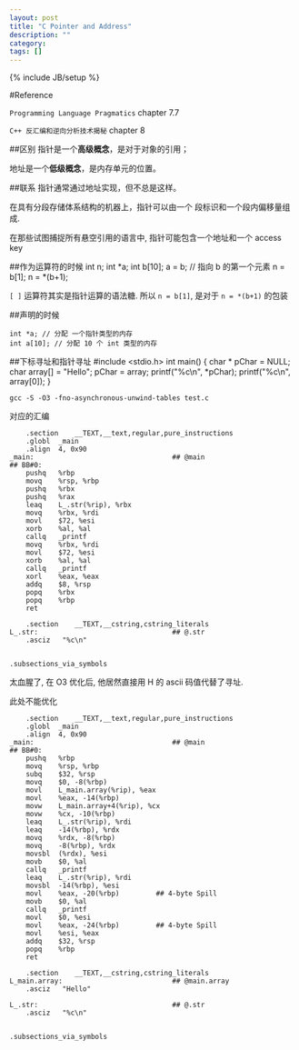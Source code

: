 ```yaml
---
layout: post
title: "C Pointer and Address"
description: ""
category: 
tags: []
---
```

{% include JB/setup %}

#Reference
 
`Programming Language Pragmatics` chapter 7.7

`C++ 反汇编和逆向分析技术揭秘` chapter 8

##区别
指针是一个**高级概念**，是对于对象的引用；

地址是一个**低级概念**，是内存单元的位置。

##联系
指针通常通过地址实现，但不总是这样。

在具有分段存储体系结构的机器上，指针可以由一个
段标识和一个段内偏移量组成.

在那些试图捕捉所有悬空引用的语言中, 指针可能包含一个地址和一个 access key

##作为运算符的时候
	int n;
	int *a;
	int b[10];
	a = b; // 指向 b 的第一个元素
	n = b[1];
	n = *(b+1);

`[ ]` 运算符其实是指针运算的语法糖. 所以 `n = b[1]`, 是对于 `n = *(b+1)` 的包装

##声明的时候

	int *a; // 分配 一个指针类型的内存
	int a[10]; // 分配 10 个 int 类型的内存
	
##下标寻址和指针寻址
	#include <stdio.h>
	int main()
	{
		char * pChar = NULL;
		char array[] = "Hello";
		pChar = array;
		printf("%c\n", *pChar);
		printf("%c\n", array[0]);
	}
	
	
`gcc -S -O3 -fno-asynchronous-unwind-tables test.c`

对应的汇编

		.section	__TEXT,__text,regular,pure_instructions
		.globl	_main
		.align	4, 0x90
	_main:                                  ## @main
	## BB#0:
		pushq	%rbp
		movq	%rsp, %rbp
		pushq	%rbx
		pushq	%rax
		leaq	L_.str(%rip), %rbx
		movq	%rbx, %rdi
		movl	$72, %esi
		xorb	%al, %al
		callq	_printf
		movq	%rbx, %rdi
		movl	$72, %esi
		xorb	%al, %al
		callq	_printf
		xorl	%eax, %eax
		addq	$8, %rsp
		popq	%rbx
		popq	%rbp
		ret
	
		.section	__TEXT,__cstring,cstring_literals
	L_.str:                                 ## @.str
		.asciz	 "%c\n"
	
	
	.subsections_via_symbols

太血腥了, 在 O3 优化后, 他居然直接用 H 的 ascii 码值代替了寻址.

此处不能优化

		.section	__TEXT,__text,regular,pure_instructions
		.globl	_main
		.align	4, 0x90
	_main:                                  ## @main
	## BB#0:
		pushq	%rbp
		movq	%rsp, %rbp
		subq	$32, %rsp
		movq	$0, -8(%rbp)
		movl	L_main.array(%rip), %eax
		movl	%eax, -14(%rbp)
		movw	L_main.array+4(%rip), %cx
		movw	%cx, -10(%rbp)
		leaq	L_.str(%rip), %rdi
		leaq	-14(%rbp), %rdx
		movq	%rdx, -8(%rbp)
		movq	-8(%rbp), %rdx
		movsbl	(%rdx), %esi
		movb	$0, %al
		callq	_printf
		leaq	L_.str(%rip), %rdi
		movsbl	-14(%rbp), %esi
		movl	%eax, -20(%rbp)         ## 4-byte Spill
		movb	$0, %al
		callq	_printf
		movl	$0, %esi
		movl	%eax, -24(%rbp)         ## 4-byte Spill
		movl	%esi, %eax
		addq	$32, %rsp
		popq	%rbp
		ret
	
		.section	__TEXT,__cstring,cstring_literals
	L_main.array:                           ## @main.array
		.asciz	 "Hello"
	
	L_.str:                                 ## @.str
		.asciz	 "%c\n"
	
	
	.subsections_via_symbols

